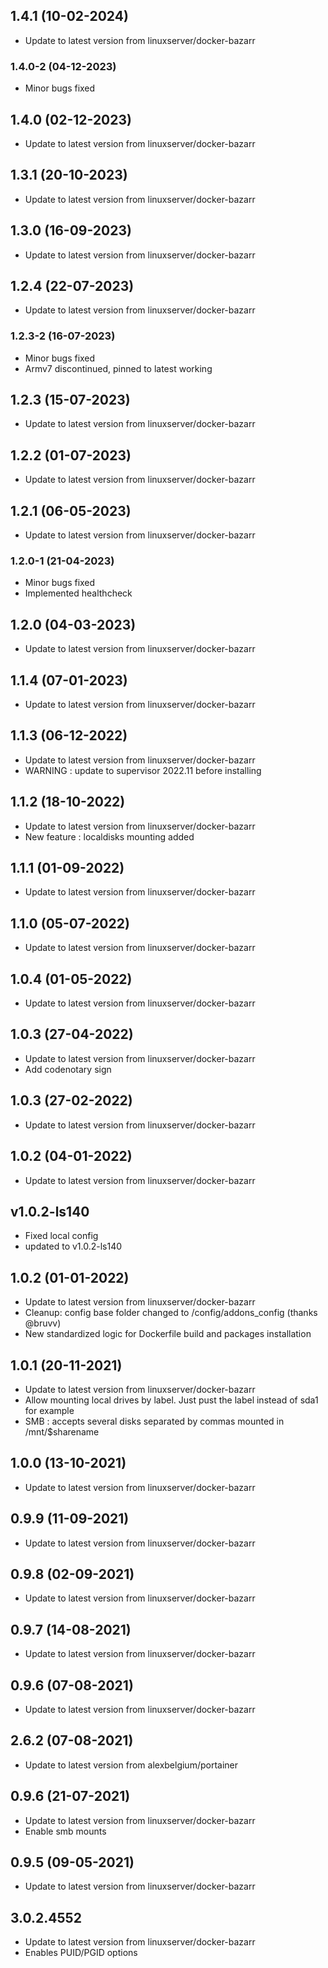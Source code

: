 
## 1.4.1 (10-02-2024)
- Update to latest version from linuxserver/docker-bazarr
### 1.4.0-2 (04-12-2023)
- Minor bugs fixed

## 1.4.0 (02-12-2023)
- Update to latest version from linuxserver/docker-bazarr

## 1.3.1 (20-10-2023)
- Update to latest version from linuxserver/docker-bazarr

## 1.3.0 (16-09-2023)
- Update to latest version from linuxserver/docker-bazarr

## 1.2.4 (22-07-2023)
- Update to latest version from linuxserver/docker-bazarr
### 1.2.3-2 (16-07-2023)
- Minor bugs fixed
- Armv7 discontinued, pinned to latest working

## 1.2.3 (15-07-2023)
- Update to latest version from linuxserver/docker-bazarr

## 1.2.2 (01-07-2023)
- Update to latest version from linuxserver/docker-bazarr

## 1.2.1 (06-05-2023)
- Update to latest version from linuxserver/docker-bazarr
### 1.2.0-1 (21-04-2023)
- Minor bugs fixed
- Implemented healthcheck

## 1.2.0 (04-03-2023)
- Update to latest version from linuxserver/docker-bazarr

## 1.1.4 (07-01-2023)
- Update to latest version from linuxserver/docker-bazarr

## 1.1.3 (06-12-2022)
- Update to latest version from linuxserver/docker-bazarr
- WARNING : update to supervisor 2022.11 before installing

## 1.1.2 (18-10-2022)
- Update to latest version from linuxserver/docker-bazarr
- New feature : localdisks mounting added

## 1.1.1 (01-09-2022)

- Update to latest version from linuxserver/docker-bazarr

## 1.1.0 (05-07-2022)

- Update to latest version from linuxserver/docker-bazarr

## 1.0.4 (01-05-2022)

- Update to latest version from linuxserver/docker-bazarr

## 1.0.3 (27-04-2022)

- Update to latest version from linuxserver/docker-bazarr
- Add codenotary sign

## 1.0.3 (27-02-2022)

- Update to latest version from linuxserver/docker-bazarr

## 1.0.2 (04-01-2022)

- Update to latest version from linuxserver/docker-bazarr

## v1.0.2-ls140

- Fixed local config
- updated to v1.0.2-ls140

## 1.0.2 (01-01-2022)

- Update to latest version from linuxserver/docker-bazarr
- Cleanup: config base folder changed to /config/addons_config (thanks @bruvv)
- New standardized logic for Dockerfile build and packages installation

## 1.0.1 (20-11-2021)

- Update to latest version from linuxserver/docker-bazarr
- Allow mounting local drives by label. Just pust the label instead of sda1 for example
- SMB : accepts several disks separated by commas mounted in /mnt/$sharename

## 1.0.0 (13-10-2021)

- Update to latest version from linuxserver/docker-bazarr

## 0.9.9 (11-09-2021)

- Update to latest version from linuxserver/docker-bazarr

## 0.9.8 (02-09-2021)

- Update to latest version from linuxserver/docker-bazarr

## 0.9.7 (14-08-2021)

- Update to latest version from linuxserver/docker-bazarr

## 0.9.6 (07-08-2021)

- Update to latest version from linuxserver/docker-bazarr

## 2.6.2 (07-08-2021)

- Update to latest version from alexbelgium/portainer

## 0.9.6 (21-07-2021)

- Update to latest version from linuxserver/docker-bazarr
- Enable smb mounts

## 0.9.5 (09-05-2021)

- Update to latest version from linuxserver/docker-bazarr

## 3.0.2.4552

- Update to latest version from linuxserver/docker-bazarr
- Enables PUID/PGID options

